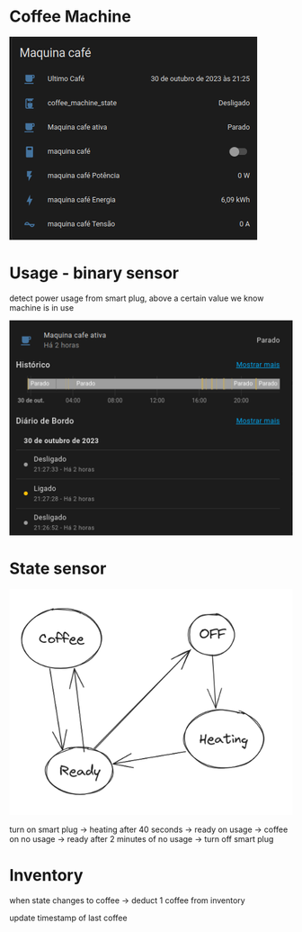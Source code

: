 # Coffee Machine

![img_1.png](img_1.png)

# Usage - binary sensor

detect power usage from smart plug, above a certain value we know machine is in use

![img_2.png](img_2.png)


# State sensor

![img.png](img.png)

turn on smart plug -> heating
after 40 seconds -> ready
on usage -> coffee
on no usage -> ready
after 2 minutes of no usage -> turn off smart plug


# Inventory

when state changes to coffee -> deduct 1 coffee from inventory

update timestamp of last coffee

